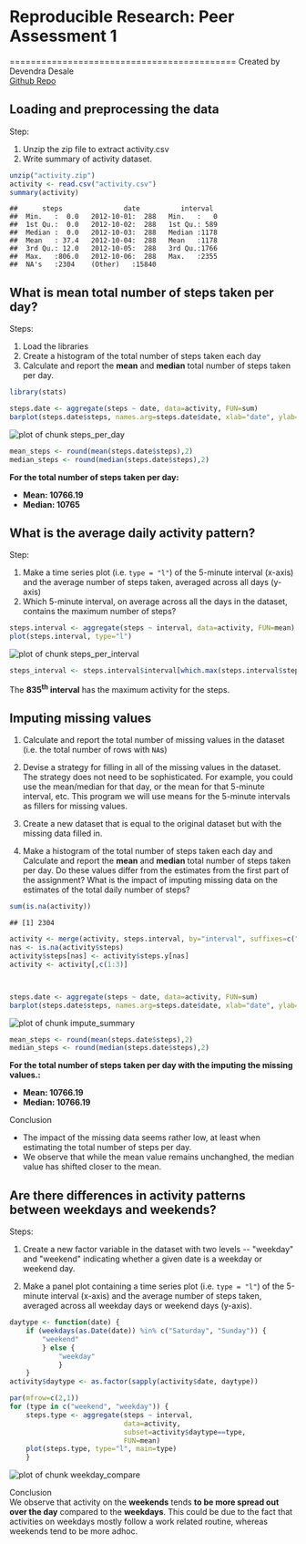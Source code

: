 # Reproducible Research: Peer Assessment 1
===========================================
Created by Devendra Desale  
[Github Repo](https://github.com/DevendraDesale/RepData_PeerAssessment1)

## Loading and preprocessing the data
Step:  
1. Unzip the zip file to extract activity.csv  
2. Write summary of activity dataset.


```r
unzip("activity.zip")
activity <- read.csv("activity.csv")
summary(activity)
```

```
##      steps               date          interval   
##  Min.   :  0.0   2012-10-01:  288   Min.   :   0  
##  1st Qu.:  0.0   2012-10-02:  288   1st Qu.: 589  
##  Median :  0.0   2012-10-03:  288   Median :1178  
##  Mean   : 37.4   2012-10-04:  288   Mean   :1178  
##  3rd Qu.: 12.0   2012-10-05:  288   3rd Qu.:1766  
##  Max.   :806.0   2012-10-06:  288   Max.   :2355  
##  NA's   :2304    (Other)   :15840
```



## What is mean total number of steps taken per day?

Steps:  
1. Load the libraries  
2. Create a histogram of the total number of steps taken each day  
3. Calculate and report the **mean** and **median** total number of
steps taken per day.


```r
library(stats)

steps.date <- aggregate(steps ~ date, data=activity, FUN=sum)
barplot(steps.date$steps, names.arg=steps.date$date, xlab="date", ylab="steps")
```

![plot of chunk steps_per_day](figure/steps_per_day.png) 

```r
mean_steps <- round(mean(steps.date$steps),2)
median_steps <- round(median(steps.date$steps),2)
```
**For the total number of steps taken per day:**  
- **Mean: 10766.19**
- **Median: 10765**

## What is the average daily activity pattern?
Step:  
1. Make a time series plot (i.e. `type = "l"`) of the 5-minute
interval (x-axis) and the average number of steps taken, averaged
across all days (y-axis)  
2. Which 5-minute interval, on average across all the days in the
dataset, contains the maximum number of steps?  


```r
steps.interval <- aggregate(steps ~ interval, data=activity, FUN=mean)
plot(steps.interval, type="l")
```

![plot of chunk steps_per_interval](figure/steps_per_interval.png) 

```r
steps_interval <- steps.interval$interval[which.max(steps.interval$steps)]
```

The **835<sup>th</sup> interval** has the maximum activity for the steps.

## Imputing missing values
1. Calculate and report the total number of missing values in the
dataset (i.e. the total number of rows with `NA`s)

2. Devise a strategy for filling in all of the missing values in the
dataset. The strategy does not need to be sophisticated. For
example, you could use the mean/median for that day, or the mean
for that 5-minute interval, etc.
This program we will use means for the 5-minute intervals as fillers for missing
values.
3. Create a new dataset that is equal to the original dataset but with
the missing data filled in.
4. Make a histogram of the total number of steps taken each day and
Calculate and report the **mean** and **median** total number of
steps taken per day. Do these values differ from the estimates from
the first part of the assignment? What is the impact of imputing
missing data on the estimates of the total daily number of steps?


```r
sum(is.na(activity))
```

```
## [1] 2304
```

```r
activity <- merge(activity, steps.interval, by="interval", suffixes=c("",".y"))
nas <- is.na(activity$steps)
activity$steps[nas] <- activity$steps.y[nas]
activity <- activity[,c(1:3)]



steps.date <- aggregate(steps ~ date, data=activity, FUN=sum)
barplot(steps.date$steps, names.arg=steps.date$date, xlab="date", ylab="steps")
```

![plot of chunk impute_summary](figure/impute_summary.png) 

```r
mean_steps <- round(mean(steps.date$steps),2)
median_steps <- round(median(steps.date$steps),2)
```


**For the total number of steps taken per day with the imputing the missing values.:**  
- **Mean: 10766.19**
- **Median: 10766.19**  

Conclusion  
* The impact of the missing data seems rather low, at least when
estimating the total number of steps per day. 
* We observe that while the mean value remains unchanghed, the median value has shifted closer to the mean. 



## Are there differences in activity patterns between weekdays and weekends?
Steps:  
1. Create a new factor variable in the dataset with two levels --
"weekday" and "weekend" indicating whether a given date is a
weekday or weekend day.  

2. Make a panel plot containing a time series plot (i.e. `type = "l"`)
of the 5-minute interval (x-axis) and the average number of steps
taken, averaged across all weekday days or weekend days
(y-axis).


```r
daytype <- function(date) {
    if (weekdays(as.Date(date)) %in% c("Saturday", "Sunday")) {
        "weekend"
        } else {
            "weekday"
            }
    }
activity$daytype <- as.factor(sapply(activity$date, daytype))

par(mfrow=c(2,1))
for (type in c("weekend", "weekday")) {
    steps.type <- aggregate(steps ~ interval,
                            data=activity,
                            subset=activity$daytype==type,
                            FUN=mean)
    plot(steps.type, type="l", main=type)
    }
```

![plot of chunk weekday_compare](figure/weekday_compare.png) 

Conclusion  
We observe that activity on the **weekends** tends **to be more spread out over the day** compared to the **weekdays**. This could be due to the fact that activities on weekdays mostly follow a work related routine, whereas weekends tend to be more adhoc.
